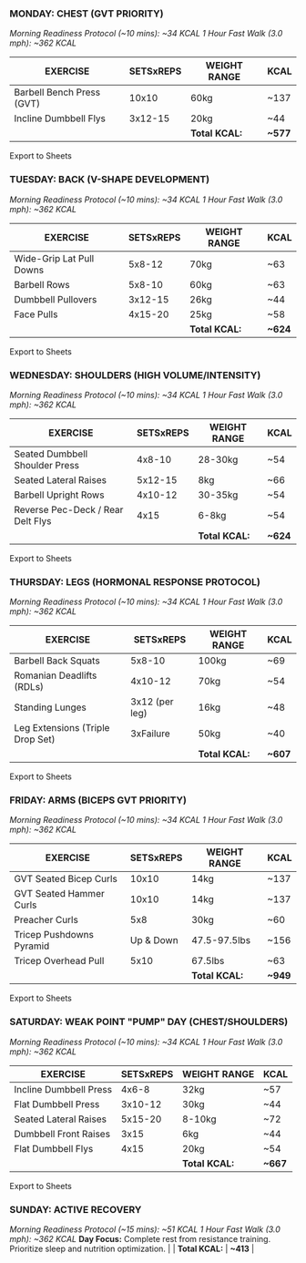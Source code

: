 ### **MONDAY: CHEST (GVT PRIORITY)**

_Morning Readiness Protocol (~10 mins): ~34 KCAL_ _1 Hour Fast Walk (3.0 mph): ~362 KCAL_

|EXERCISE|SETSxREPS|WEIGHT RANGE|KCAL|
|---|---|---|---|
|Barbell Bench Press (GVT)|10x10|60kg|~137|
|Incline Dumbbell Flys|3x12-15|20kg|~44|
|||**Total KCAL:**|**~577**|

Export to Sheets

### **TUESDAY: BACK (V-SHAPE DEVELOPMENT)**

_Morning Readiness Protocol (~10 mins): ~34 KCAL_ _1 
Hour Fast Walk (3.0 mph): ~362 KCAL_

|EXERCISE|SETSxREPS|WEIGHT RANGE|KCAL|
|---|---|---|---|
|Wide-Grip Lat Pull Downs|5x8-12|70kg|~63|
|Barbell Rows|5x8-10|60kg|~63|
|Dumbbell Pullovers|3x12-15|26kg|~44|
|Face Pulls|4x15-20|25kg|~58|
|||**Total KCAL:**|**~624**|

Export to Sheets

### **WEDNESDAY: SHOULDERS (HIGH VOLUME/INTENSITY)**

_Morning Readiness Protocol (~10 mins): ~34 KCAL_ _1 
Hour Fast Walk (3.0 mph): ~362 KCAL_

|EXERCISE|SETSxREPS|WEIGHT RANGE|KCAL|
|---|---|---|---|
|Seated Dumbbell Shoulder Press|4x8-10|28-30kg|~54|
|Seated Lateral Raises|5x12-15|8kg|~66|
|Barbell Upright Rows|4x10-12|30-35kg|~54|
|Reverse Pec-Deck / Rear Delt Flys|4x15|6-8kg|~54|
|||**Total KCAL:**|**~624**|

Export to Sheets

### **THURSDAY: LEGS (HORMONAL RESPONSE PROTOCOL)**

_Morning Readiness Protocol (~10 mins): ~34 KCAL_ _1 
Hour Fast Walk (3.0 mph): ~362 KCAL_

|EXERCISE|SETSxREPS|WEIGHT RANGE|KCAL|
|---|---|---|---|
|Barbell Back Squats|5x8-10|100kg|~69|
|Romanian Deadlifts (RDLs)|4x10-12|70kg|~54|
|Standing Lunges|3x12 (per leg)|16kg|~48|
|Leg Extensions (Triple Drop Set)|3xFailure|50kg|~40|
|||**Total KCAL:**|**~607**|

Export to Sheets

### **FRIDAY: ARMS (BICEPS GVT PRIORITY)**

_Morning Readiness Protocol (~10 mins): ~34 KCAL_ _1 
Hour Fast Walk (3.0 mph): ~362 KCAL_

|EXERCISE|SETSxREPS|WEIGHT RANGE|KCAL|
|---|---|---|---|
|GVT Seated Bicep Curls|10x10|14kg|~137|
|GVT Seated Hammer Curls|10x10|14kg|~137|
|Preacher Curls|5x8|30kg|~60|
|Tricep Pushdowns Pyramid|Up & Down|47.5-97.5lbs|~156|
|Tricep Overhead Pull|5x10|67.5lbs|~63|
|||**Total KCAL:**|**~949**|

Export to Sheets

### **SATURDAY: WEAK POINT "PUMP" DAY (CHEST/SHOULDERS)**

_Morning Readiness Protocol (~10 mins): ~34 KCAL_ _1 
Hour Fast Walk (3.0 mph): ~362 KCAL_

|EXERCISE|SETSxREPS|WEIGHT RANGE|KCAL|
|---|---|---|---|
|Incline Dumbbell Press|4x6-8|32kg|~57|
|Flat Dumbbell Press|3x10-12|30kg|~44|
|Seated Lateral Raises|5x15-20|8-10kg|~72|
|Dumbbell Front Raises|3x15|6kg|~44|
|Flat Dumbbell Flys|4x15|20kg|~54|
|||**Total KCAL:**|**~667**|

Export to Sheets

### **SUNDAY: ACTIVE RECOVERY**

_Morning Readiness Protocol (~15 mins): ~51 KCAL_ _1 Hour Fast Walk (3.0 mph): ~362 KCAL_ **Day Focus:** Complete rest from resistance training. Prioritize sleep and nutrition optimization. | | **Total KCAL:** | **~413** |